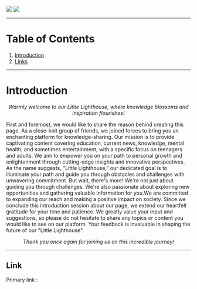 <img src="https://img.shields.io/github/commit-activity/m/Little-Lighthouse/Lighthouse?style=plastic"> <a href="https://hits.seeyoufarm.com"><img src="https://hits.seeyoufarm.com/api/count/incr/badge.svg?url=https%3A%2F%2Fgithub.com%2FNyanKaungSet%2FLorem_Ipsum%2F&count_bg=%2379C83D&title_bg=%23555555&icon=&icon_color=%23E7E7E7&title=Hits&edge_flat=false"/></a>
<hr>

# Table of Contents
1. [Introduction](#introduction)
2. [Links](#link)
-----

# Introduction
<p align=center><em><bold>Warmly welcome to our Little Lighthouse, where knowledge blossoms and inspiration flourishes!</bold></em></p>
First and foremost, we would like to share the reason behind creating this page. As a close-knit group of friends, we joined forces to bring you an enchanting platform for knowledge-sharing. Our mission is to provide captivating content covering education, current news, knowledge, mental health, and sometimes entertainment, with a specific focus on teenagers and adults. We aim to empower you on your path to personal growth and enlightenment through cutting-edge insights and innovative perspectives.
As the name suggests, "Little Lighthouse," our dedicated goal is to illuminate your path and guide you through obstacles and challenges with unwavering commitment. But wait, there's more! We're not just about guiding you through challenges. We're also passionate about exploring new opportunities and gathering valuable information for you.We are committed to expanding our reach and making a positive impact on society.
Since we conclude this introduction session about our page, we extend our heartfelt gratitude for your time and patience. We greatly value your input and suggestions, so please do not hesitate to share any topics or content you would like to see on our platform. Your feedback is invaluable in shaping the future of our "Little Lighthouse".<br>
<p align=center><em><bold>Thank you once again for joining us on this incredible journey!</bold></em><p>

-----

## Link
Primary link : <br>

